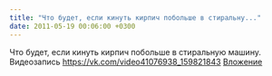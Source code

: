 ```yaml
---
title: "Что будет, если кинуть кирпич побольше в стиральну..."
date: 2011-05-19 00:06:00 +0300
---
```


Что будет, если кинуть кирпич побольше в стиральную машину.
Видеозапись
<a class="vk-attach" href="https://vk.com/video41076938_159821843">https://vk.com/video41076938_159821843</a>
<a class="vk-attach" href="https://vk.com/video41076938_159821843">Вложение</a>

